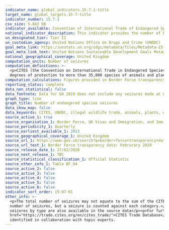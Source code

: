 ```yaml
---
indicator_name: global_indicators.15-7-1-title
target_name: global_targets.15-7-title
indicator_number: 15.7.1
csv_size: 5.843 kB
indicator_available: Convention of International Trade of Endangered Species (CITES) seizures
national_indicator_description: This indicator provides the number of Border Force seizures of species, parts or derivatives of species, and products containing species that have been illegally imported. 
un_designated_tier: Tier II
un_custodian_agency: United Nations Office on Drugs and Crime (UNODC)
goal_meta_link: https://unstats.un.org/sdgs/metadata/files/Metadata-15-07-01.pdf
goal_meta_link_text: United Nations Sustainable Development Goals Metadata (PDF 210 KB)
national_geographical_coverage: United Kingdom
computation_units: Number of seizures
computation_definitions: >-
  <p>CITES (the Convention on International Trade in Endangered Species of Wild Fauna and Flora) is an international agreement between governments. Its aim is to ensure that international trade in specimens of wild animals and plants does not threaten their survival. CITES accords varying
  degrees of protection to more than 35,000 species of animals and plants, whether they are traded as live specimens, fur coats or dried herbs.</p>
computation_calculations: Figures provided in Border Force transparency data are given on a quarterly basis. The four quarters of each year have here been summed to provide an annual figure, as number of seizures is considerably volatile.
reporting_status: complete
data_non_statistical: false
data_footnote: Data for Q4 2019 does not include any seizures made at Gatwick airport, due to a change in reporting systems.
graph_type: line
graph_title: Number of endangered species seizures
data_show_map: false
data_keywords: CITES, UNODC, illegal wildlife trade, animals, plants, wildlife products
source_active_1: true
source_organisation_1: Border Force, UK Visas and Immigration, and Immigration Enforcement
source_periodicity_1: Quarterly
source_earliest_available_1: 2013
source_geographical_coverage_1: United Kingdom
source_url_1: https://www.gov.uk/search?q=border+force+transparency+data
source_url_text_1: Border Force transparency data: Februrary 2020
source_release_date_1: 27/02/2020
source_next_release_1: TBC
source_statistical_classification_1: Official Statistic 
source_other_info_1: Table BF_04
source_active_2: false
source_active_3: false
source_active_4: false
source_active_5: false
source_active_6: false
indicator_sort_order: 15-07-01
other_info: >-
  <p>The total number of seizures may not equate to the sum of the CITES seizures, due to the possibility of multiple seizures. A multiple seizure is where two or more category types (e.g. caviar and timber) are seized on a particular occasion. The occasion is counted once in the total
  number of seizures, but a seizure is counted against each category.</p><p>Please note that number of seizures has not been standardised for effort and that data for Q4 2019 does not include any seizures made at Gatwick airport, due to a change in reporting systems.</p><p><i>Volume</i> of
  seizures by type are also available in the source data</p><p>For further information on which species are protected by CITES please see <a href="http://checklist.cites.org/">UNEP checklist of CITES species</a> #/en</p>and for further information on trade in CITES species see the <a
  href="https://trade.cites.org/en/cites_trade/">CITES Trade Database</a>/</p> This indicator is being used as an approximation of the UN SDG Indicator. Where possible, we will work to identify or develop UK data to meet the global indicator specification. This indicator has not been
  identified in collaboration with topic experts.
---
```

